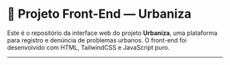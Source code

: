 # 📘 Projeto Front-End — Urbaniza

Este é o repositório da interface web do projeto **Urbaniza**, uma plataforma para registro e denúncia de problemas urbanos. O front-end foi desenvolvido com HTML, TailwindCSS e JavaScript puro.

---
